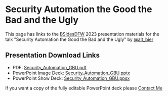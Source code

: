 # Security Automation the Good the Bad and the Ugly

This page has links to the [BSidesDFW](https://bsidesdfw.com/) 2023 presentation materials for the talk "Security Automation the Good the Bad and the Ugly" by [@alt_bier](https://twitter.com/alt_bier)

## Presentation Download Links

* PDF: [Security_Automation_GBU.pdf](Security_Automation_GBU.pdf)
* PowerPoint Image Deck: [Security_Automation_GBU.pptx](Security_Automation_GBU.pptx)
* PowerPoint Show Deck: [Security_Automation_GBU.ppsx](Security_Automation_GBU.ppsx)

If you want a copy of the fully editable PowerPoint deck please [Contact Me](https://www.gowen.net/about)
